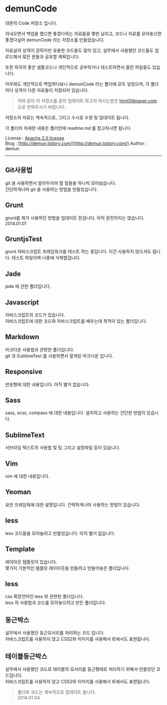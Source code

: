 demunCode
=========


대문의 Code 저장소 입니다.

지내오면서 백업을 했으면 좋겠다하는 자료들을 몇번 날리고, 코드나 자료를 모아놓으면 좋겠다싶어 demunCode 라는 저장소를 만들었습니다.

자료실의 성격이 강하지만 유용한 코드들도 많이 있고, 실무에서 사용했던 코드들도 업로드해서 많은 분들과 공유할 계획입니다.

또한 외국의 좋은 샘플코드나 개인적으로 공부하거나 테스트하면서 올린 파일들도 있습니다.

아무래도 개인적으로 백업하다보니 demunCode 라는 폴더에 모두 넣었으며, 각 폴더마다 성격이 다른 자료들이 저장되어 있습니다.

> 저와 같이 이 저장소를 같이 업데이트 하고자 하시는분은 hjm01@naver.com 으로 연락주시기 바랍니다.

저장소의 자료는 계속적으로, 그리고 수시로 수정 및 업데이트 됩니다.

각 폴더의 자세한 내용은 폴더안에 readme.md 를 참고하시면 됩니다.

License : [Apache 2.0 license](http://www.apache.org/licenses/)         
Blog : [http://demun.tistory.com/](http://demun.tistory.com/)
Author : demun



---------------------------------------------------------------------------------



## Git사용법
git 을 사용하면서 알아두어야 할 점들을 하나씩 모아놨습니다.  				
간단하게나마 git 을 사용하는 방법을 만들었습니다. 		


## Grunt 
grunt를 제가 사용하던 방법을 업데이트 한겁니다.
아직 완전하지는 않습니다.
2014.01.01


## GruntjsTest
grunt 자바스크립트 프레임워크를 테스트 하는 중입니다.
이건 사용하지 않으셔도 됩니다. 테스트 파일이며 나중에 삭제할겁니다.


## Jade
jade 에 관한 폴더입니다.


## Javascript
자바스크립트의 코드가 있습니다. 						
자바스크립트에 대한 코드와 자바스크립트를 배우는데 목적이 있는 폴더입니다.


## Markdown
마크다운 사용법과 관련한 폴더입니다. 				
git 과 SublimeText 를 사용하면서 알게된 마크다운 입니다.


## Responsive
반응형에 대한 내용입니다.
아직 별거 없습니다.


## Sass
sass, scss, compass 에 대한 내용입니다.
설치하고 사용하는 간단한 방법이 있습니다.


## SublimeText
서브라임 텍스트의 사용법 및 팁 그리고 설정파일 등이 있습니다.


## Vim
vim 에 대한 내용입니다.


## Yeoman
요만 프레임웍에 대한 설명입니다. 
간략하게나마 사용하는 방법이 있습니다.


## less
less 코드들을 모아놀려고 만들었습니다. 
아직 별거 없습니다.


## Template
레이아웃 템플릿이 있습니다.   		
몇가지 기본적인 템플릿 레이아웃을 만들려고 만들어놓은 폴더입니다.



## less
css 확장언어인 less 와 관련된 폴더입니다.  			
less 의 사용법과 코드를 모아놓으려고 만든 폴더입니다.



## 둥근박스
실무에서 사용했던 둥근모서리를 처리하는 코드 입니다.  		
자바스크립트를 사용하지 않고 CSS2와 이미지를 사용해서 IE에서도 표현됩니다.



## 테이블둥근박스
실무에서 사용했던 코드로 테이블의 모서리를 둥근형태로 처리하기 위해서 만들었던 코드입니다.   		
자바스크립트를 사용하지 않고 CSS2와 이미지를 사용해서 IE에서도 표현됩니다.



> 폴더와 코드는 계속적으로 업데이트 됩니다. 	
> 2014.01.04

